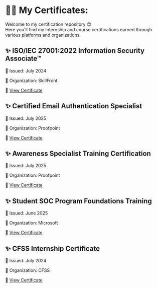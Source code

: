 # 🧑‍🎓 My Certificates:

Welcome to my certification repository 😊  
Here you'll find my internship and course certifications earned through various platforms and organizations.

## ✨ ISO/IEC 27001:2022 Information Security Associate™  

📅 Issued: July 2024  

🏢 Organization: SkillFront  

🔗 [View Certificate](./ISO%20professional%20certificate.pdf)

## ✨ Certified Email Authentication Specialist  

📅 Issued: July 2025  

🏢 Organization: Proofpoint  

🔗 [View Certificate](./Certified%20Email%20Authentication%20Specialist.pdf)

## ✨ Awareness Specialist Training Certification  

📅 Issued: July 2025  

🏢 Organization: Proofpoint  

🔗 [View Certificate](./Awareness%20Specialist%20Training.pdf)

## ✨ Student SOC Program Foundations Training  

📅 Issued: June 2025  

🏢 Organization: Microsoft  

🔗 [View Certificate](./Certificate%20of%20Completion.pdf)

## ✨ CFSS Internship Certificate  

📅 Issued: July 2024  

🏢 Organization: CFSS  

🔗 [View Certificate](./CFSS%20Internship%20Certificate.pdf)
